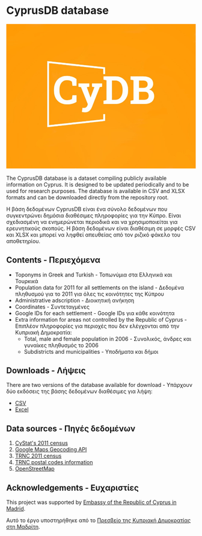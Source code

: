 # CyprusDB database 

<center> <img src= https://raw.githubusercontent.com/jgchaparro/CyprusDB/main/imgs/CyprusDB%20logo.jpeg ></img></center>


The CyprusDB database is a dataset compiling publicly available information on Cyprus. It is designed to be updated periodically and to be used for research purposes. The database is available in CSV and XLSX formats and can be downloaded directly from the repository root.

Η βάση δεδομένων CyprusDB είναι ένα σύνολο δεδομένων που συγκεντρώνει δημόσια διαθέσιμες πληροφορίες για την Κύπρο. Είναι σχεδιασμένη να ενημερώνεται περιοδικά και να χρησιμοποιείται για ερευνητικούς σκοπούς. Η βάση δεδομένων είναι διαθέσιμη σε μορφές CSV και XLSX και μπορεί να ληφθεί απευθείας από τον ριζικό φάκελο του αποθετηρίου.

## Contents - Περιεχόμενα

* Toponyms in Greek and Turkish - Τοπωνύμια στα Ελληνικά και Τουρκικά
* Population data for 2011 for all settlements on the island - Δεδομένα πληθυσμού για το 2011 για όλες τις κοινότητες της Κύπρου
* Administrative adscription - Διοικητική ανήκηση
* Coordinates - Συντεταγμένες
* Google IDs for each settlement - Google IDs για κάθε κοινότητα
* Extra information for areas not controlled by the Republic of Cyprus - Επιπλέον πληροφορίες για περιοχές που δεν ελέγχονται από την Κυπριακή Δημοκρατία:
  * Total, male and female population in 2006 - Συνολικός, άνδρες και γυναίκες πληθυσμός το 2006
  * Subdistricts and municipalities - Υποδήματα και δήμοι


## Downloads - Λήψεις

There are two versions of the database available for download - Υπάρχουν δύο εκδόσεις της βάσης δεδομένων διαθέσιμες για λήψη:

* [CSV](https://github.com/jgchaparro/CyprusDB/blob/main/CyprusDB.csv)
* [Excel](https://github.com/jgchaparro/CyprusDB/blob/main/CyprusDB.xlsx)


## Data sources - Πηγές δεδομένων

1) [CyStat's 2011 census](https://www.data.gov.cy/dataset/%CF%80%CE%BB%CE%B7%CE%B8%CF%85%CF%83%CE%BC%CF%8C%CF%82-%CE%BA%CE%B1%CF%84%CE%AC-%CF%84%CF%8C%CF%80%CE%BF-%CE%B4%CE%B9%CE%B1%CE%BC%CE%BF%CE%BD%CE%AE%CF%82-%CE%B1%CF%80%CE%BF%CE%B3%CF%81%CE%B1%CF%86%CE%AE-%CF%80%CE%BB%CE%B7%CE%B8%CF%85%CF%83%CE%BC%CE%BF%CF%8D-2011)
2) [Google Maps Geocoding API](https://developers.google.com/maps/documentation/geocoding/overview?hl=en-419)
3) [TRNC 2011 census](https://www.ktoeos.org/wp-content/uploads/2013/08/nufus_ikinci_.pdf)
4) [TRNC postal codes information](https://web.archive.org/web/20181024005008/http://posta.gov.ct.tr/LinkClick.aspx?fileticket=8SyyJ3rwqeI=&tabid=8099&language=en-US)
5) [OpenStreetMap](https://www.openstreetmap.org/)

## Acknowledgements - Ευχαριστίες

This project was supported by [Embassy of the Republic of Cyprus in Madrid](http://www.mfa.gov.cy/mfa/Embassies/Embassy_Madrid.nsf/index_en/www.comeshipping.com.cy).

Αυτό το έργο υποστηρήθηκε από το [Πρεσβείο της Κυπριακή Δημοκρατίας στη Μαδρίτη](http://www.mfa.gov.cy/mfa/Embassies/Embassy_Madrid.nsf/index_en/www.comeshipping.com.cy).